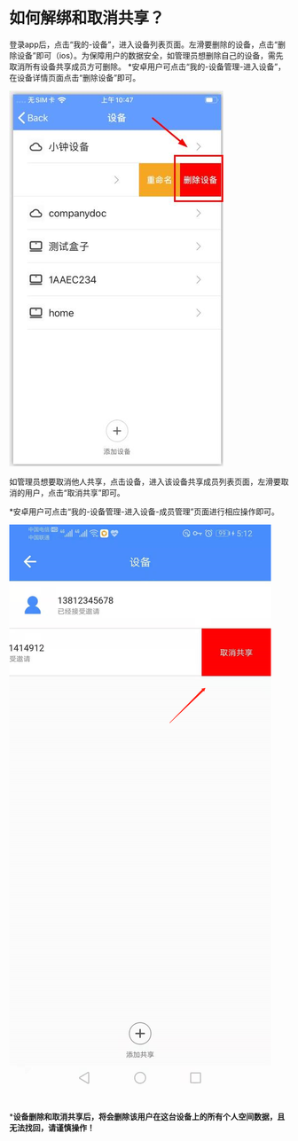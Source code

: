 # 如何解绑和取消共享？
登录app后，点击“我的-设备”，进入设备列表页面。左滑要删除的设备，点击“删除设备”即可（ios）。为保障用户的数据安全，如管理员想删除自己的设备，需先取消所有设备共享成员方可删除。
*安卓用户可点击“我的-设备管理-进入设备”，在设备详情页面点击“删除设备”即可。

![删除设备.jpg](./remove/删除设备.jpg)


如管理员想要取消他人共享，点击设备，进入该设备共享成员列表页面，左滑要取消的用户，点击“取消共享”即可。

*安卓用户可点击“我的-设备管理-进入设备-成员管理”页面进行相应操作即可。

![15786502341.jpg](./remove/1578650234(1).jpg)


<br>***设备删除和取消共享后，将会删除该用户在这台设备上的所有个人空间数据，且无法找回，请谨慎操作！**</br>